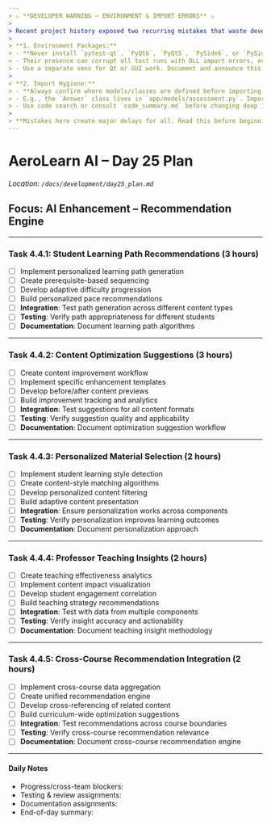```yaml
---
> ⚠️ **DEVELOPER WARNING – ENVIRONMENT & IMPORT ERRORS** ⚠️  
>
> Recent project history exposed two recurring mistakes that waste developer time and break tests/envs:
>
> **1. Environment Packages:**  
> - **Never install `pytest-qt`, `PyQt6`, `PyQt5`, `PySide6`, or `PySide2` in the project venv unless specifically developing/testing a Qt UI feature.**
> - Their presence can corrupt all test runs with DLL import errors, even if you aren't writing GUI code.
> - Use a separate venv for Qt or GUI work. Document and announce this before merging.
>
> **2. Import Hygiene:**  
> - **Always confirm where models/classes are defined before importing.**
> - E.g., the `Answer` class lives in `app/models/assessment.py`. Importing it from anywhere else causes project-breaking ImportErrors.
> - Use code search or consult `code_summary.md` before changing deep imports.
>
> **Mistakes here create major delays for all. Read this before beginning Day 17–31 work.**
---
```


# AeroLearn AI – Day 25 Plan
*Location: `/docs/development/day25_plan.md`*

## Focus: AI Enhancement – Recommendation Engine

---

### Task 4.4.1: Student Learning Path Recommendations (3 hours)
- [ ] Implement personalized learning path generation
- [ ] Create prerequisite-based sequencing
- [ ] Develop adaptive difficulty progression
- [ ] Build personalized pace recommendations
- [ ] **Integration**: Test path generation across different content types
- [ ] **Testing**: Verify path appropriateness for different students
- [ ] **Documentation**: Document learning path algorithms

---

### Task 4.4.2: Content Optimization Suggestions (3 hours)
- [ ] Create content improvement workflow
- [ ] Implement specific enhancement templates
- [ ] Develop before/after content previews
- [ ] Build improvement tracking and analytics
- [ ] **Integration**: Test suggestions for all content formats
- [ ] **Testing**: Verify suggestion quality and applicability
- [ ] **Documentation**: Document optimization suggestion workflow

---

### Task 4.4.3: Personalized Material Selection (2 hours)
- [ ] Implement student learning style detection
- [ ] Create content-style matching algorithms
- [ ] Develop personalized content filtering
- [ ] Build adaptive content presentation
- [ ] **Integration**: Ensure personalization works across components
- [ ] **Testing**: Verify personalization improves learning outcomes
- [ ] **Documentation**: Document personalization approach

---

### Task 4.4.4: Professor Teaching Insights (2 hours)
- [ ] Create teaching effectiveness analytics
- [ ] Implement content impact visualization
- [ ] Develop student engagement correlation
- [ ] Build teaching strategy recommendations
- [ ] **Integration**: Test with data from multiple components
- [ ] **Testing**: Verify insight accuracy and actionability
- [ ] **Documentation**: Document teaching insight methodology

---

### Task 4.4.5: Cross-Course Recommendation Integration (2 hours)
- [ ] Implement cross-course data aggregation
- [ ] Create unified recommendation engine
- [ ] Develop cross-referencing of related content
- [ ] Build curriculum-wide optimization suggestions
- [ ] **Integration**: Test recommendations across course boundaries
- [ ] **Testing**: Verify cross-course recommendation relevance
- [ ] **Documentation**: Document cross-course recommendation engine

---

#### Daily Notes
- Progress/cross-team blockers:
- Testing & review assignments:
- Documentation assignments:
- End-of-day summary:
